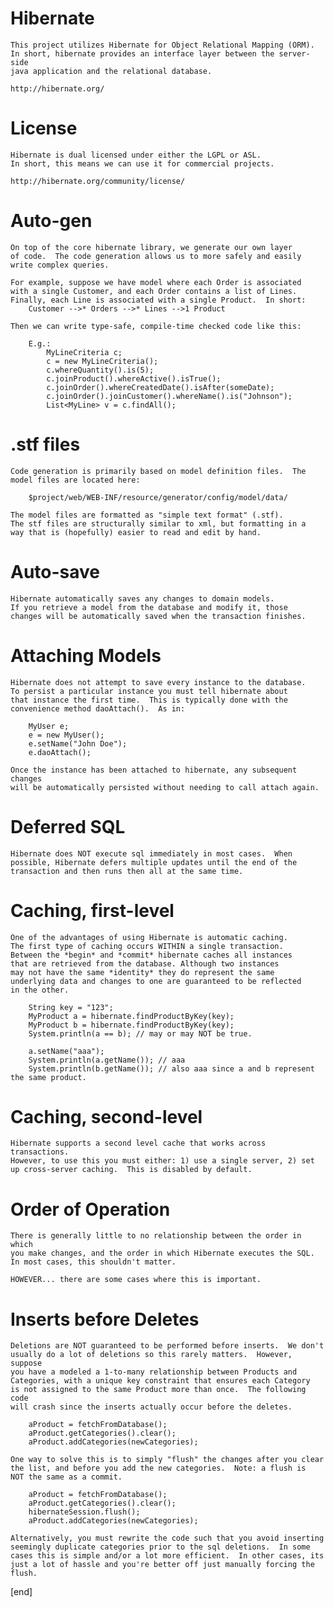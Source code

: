 Hibernate
=========

    This project utilizes Hibernate for Object Relational Mapping (ORM).
    In short, hibernate provides an interface layer between the server-side
    java application and the relational database.
    
    http://hibernate.org/

    
License
========

    Hibernate is dual licensed under either the LGPL or ASL.
    In short, this means we can use it for commercial projects.
    
    http://hibernate.org/community/license/


Auto-gen
========

    On top of the core hibernate library, we generate our own layer
    of code.  The code generation allows us to more safely and easily
    write complex queries.
    
    For example, suppose we have model where each Order is associated
    with a single Customer, and each Order contains a list of Lines.  
    Finally, each Line is associated with a single Product.  In short:
        Customer -->* Orders -->* Lines -->1 Product
        
    Then we can write type-safe, compile-time checked code like this:
    
        E.g.: 
            MyLineCriteria c;
            c = new MyLineCriteria();
            c.whereQuantity().is(5);
            c.joinProduct().whereActive().isTrue();
            c.joinOrder().whereCreatedDate().isAfter(someDate);
            c.joinOrder().joinCustomer().whereName().is("Johnson");
            List<MyLine> v = c.findAll();


.stf files
==========
    
    Code generation is primarily based on model definition files.  The
    model files are located here:
    
        $project/web/WEB-INF/resource/generator/config/model/data/
        
    The model files are formatted as "simple text format" (.stf).
    The stf files are structurally similar to xml, but formatting in a 
    way that is (hopefully) easier to read and edit by hand.    

    
Auto-save
=========
   
    Hibernate automatically saves any changes to domain models.
    If you retrieve a model from the database and modify it, those 
    changes will be automatically saved when the transaction finishes.


Attaching Models
================

    Hibernate does not attempt to save every instance to the database.
    To persist a particular instance you must tell hibernate about
    that instance the first time.  This is typically done with the 
    convenience method daoAttach().  As in:
    
        MyUser e;
        e = new MyUser();
        e.setName("John Doe");
        e.daoAttach();
        
    Once the instance has been attached to hibernate, any subsequent changes
    will be automatically persisted without needing to call attach again.
    
    
Deferred SQL
====================

    Hibernate does NOT execute sql immediately in most cases.  When
    possible, Hibernate defers multiple updates until the end of the 
    transaction and then runs then all at the same time.

    
Caching, first-level
====================

    One of the advantages of using Hibernate is automatic caching.
    The first type of caching occurs WITHIN a single transaction.
    Between the *begin* and *commit* hibernate caches all instances
    that are retrieved from the database. Although two instances 
    may not have the same *identity* they do represent the same 
    underlying data and changes to one are guaranteed to be reflected
    in the other.
    
        String key = "123";
        MyProduct a = hibernate.findProductByKey(key);
        MyProduct b = hibernate.findProductByKey(key);
        System.println(a == b); // may or may NOT be true.
        
        a.setName("aaa"); 
        System.println(a.getName()); // aaa
        System.println(b.getName()); // also aaa since a and b represent the same product.
    

Caching, second-level
=====================

    Hibernate supports a second level cache that works across transactions.
    However, to use this you must either: 1) use a single server, 2) set
    up cross-server caching.  This is disabled by default.
    

Order of Operation
==================

    There is generally little to no relationship between the order in which
    you make changes, and the order in which Hibernate executes the SQL.
    In most cases, this shouldn't matter.  

    HOWEVER... there are some cases where this is important.
    

Inserts before Deletes
======================

    Deletions are NOT guaranteed to be performed before inserts.  We don't
    usually do a lot of deletions so this rarely matters.  However, suppose
    you have a modeled a 1-to-many relationship between Products and 
    Categories, with a unique key constraint that ensures each Category
    is not assigned to the same Product more than once.  The following code
    will crash since the inserts actually occur before the deletes.
    
        aProduct = fetchFromDatabase();
        aProduct.getCategories().clear();
        aProduct.addCategories(newCategories);

    One way to solve this is to simply "flush" the changes after you clear
    the list, and before you add the new categories.  Note: a flush is
    NOT the same as a commit.
    
        aProduct = fetchFromDatabase();
        aProduct.getCategories().clear();
        hibernateSession.flush();
        aProduct.addCategories(newCategories);

    Alternatively, you must rewrite the code such that you avoid inserting
    seemingly duplicate categories prior to the sql deletions.  In some 
    cases this is simple and/or a lot more efficient.  In other cases, its
    just a lot of hassle and you're better off just manually forcing the
    flush.

[end]
